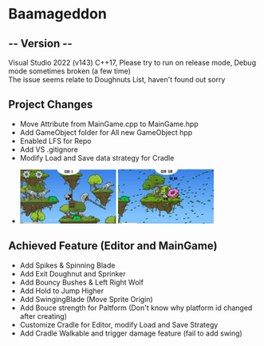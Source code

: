# Baamageddon
## -- Version --
Visual Studio 2022 (v143) C++17, Please try to run on release mode, Debug mode sometimes broken (a few time)   
The issue seems relate to Doughnuts List, haven't found out sorry
## Project Changes
* Move Attribute from MainGame.cpp to MainGame.hpp
* Add GameObject folder for All new GameObject hpp
* Enabled LFS for Repo
* Add VS .gitignore
* Modify Load and Save data strategy for Cradle
-  <img src="/img/img2.png" height=40% width=40%> <img src="/img/img1.png" height=40% width=40%>




## Achieved Feature (Editor and MainGame)
* Add Spikes & Spinning Blade 
* Add Exit Doughnut and Sprinker
* Add Bouncy Bushes & Left Right Wolf
* Add Hold to Jump Higher
* Add SwingingBlade (Move Sprite Origin)
* Add Bouce strength for Paltform (Don't know why platform id changed after creating)
* Customize Cradle for Editor, modify Load and Save Strategy
* Add Cradle Walkable and trigger damage feature (fail to add swing)
